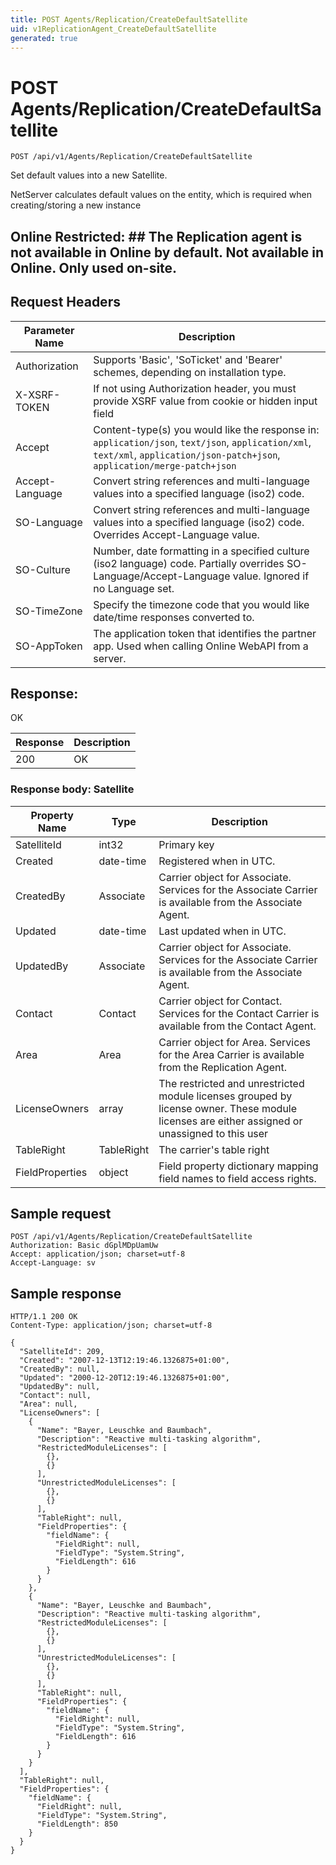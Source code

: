 ```yaml
---
title: POST Agents/Replication/CreateDefaultSatellite
uid: v1ReplicationAgent_CreateDefaultSatellite
generated: true
---
```


# POST Agents/Replication/CreateDefaultSatellite

```http
POST /api/v1/Agents/Replication/CreateDefaultSatellite
```

Set default values into a new Satellite.


NetServer calculates default values on the entity, which is required when creating/storing a new instance


## Online Restricted: ## The Replication agent is not available in Online by default. Not available in Online. Only used on-site.







## Request Headers

| Parameter Name | Description |
|----------------|-------------|
| Authorization  | Supports 'Basic', 'SoTicket' and 'Bearer' schemes, depending on installation type. |
| X-XSRF-TOKEN   | If not using Authorization header, you must provide XSRF value from cookie or hidden input field |
| Accept         | Content-type(s) you would like the response in: `application/json`, `text/json`, `application/xml`, `text/xml`, `application/json-patch+json`, `application/merge-patch+json` |
| Accept-Language | Convert string references and multi-language values into a specified language (iso2) code. |
| SO-Language | Convert string references and multi-language values into a specified language (iso2) code. Overrides Accept-Language value. |
| SO-Culture | Number, date formatting in a specified culture (iso2 language) code. Partially overrides SO-Language/Accept-Language value. Ignored if no Language set. |
| SO-TimeZone | Specify the timezone code that you would like date/time responses converted to. |
| SO-AppToken | The application token that identifies the partner app. Used when calling Online WebAPI from a server. |


## Response:

OK

| Response | Description |
|----------------|-------------|
| 200 | OK |

### Response body: Satellite

| Property Name | Type |  Description |
|----------------|------|--------------|
| SatelliteId | int32 | Primary key |
| Created | date-time | Registered when  in UTC. |
| CreatedBy | Associate | Carrier object for Associate. Services for the Associate Carrier is available from the Associate Agent. |
| Updated | date-time | Last updated when  in UTC. |
| UpdatedBy | Associate | Carrier object for Associate. Services for the Associate Carrier is available from the Associate Agent. |
| Contact | Contact | Carrier object for Contact. Services for the Contact Carrier is available from the Contact Agent. |
| Area | Area | Carrier object for Area. Services for the Area Carrier is available from the Replication Agent. |
| LicenseOwners | array | The restricted and unrestricted module licenses grouped by license owner. These module licenses are either assigned or unassigned to this user |
| TableRight | TableRight | The carrier's table right |
| FieldProperties | object | Field property dictionary mapping field names to field access rights. |

## Sample request

```http!
POST /api/v1/Agents/Replication/CreateDefaultSatellite
Authorization: Basic dGplMDpUamUw
Accept: application/json; charset=utf-8
Accept-Language: sv
```

## Sample response

```http_
HTTP/1.1 200 OK
Content-Type: application/json; charset=utf-8

{
  "SatelliteId": 209,
  "Created": "2007-12-13T12:19:46.1326875+01:00",
  "CreatedBy": null,
  "Updated": "2000-12-20T12:19:46.1326875+01:00",
  "UpdatedBy": null,
  "Contact": null,
  "Area": null,
  "LicenseOwners": [
    {
      "Name": "Bayer, Leuschke and Baumbach",
      "Description": "Reactive multi-tasking algorithm",
      "RestrictedModuleLicenses": [
        {},
        {}
      ],
      "UnrestrictedModuleLicenses": [
        {},
        {}
      ],
      "TableRight": null,
      "FieldProperties": {
        "fieldName": {
          "FieldRight": null,
          "FieldType": "System.String",
          "FieldLength": 616
        }
      }
    },
    {
      "Name": "Bayer, Leuschke and Baumbach",
      "Description": "Reactive multi-tasking algorithm",
      "RestrictedModuleLicenses": [
        {},
        {}
      ],
      "UnrestrictedModuleLicenses": [
        {},
        {}
      ],
      "TableRight": null,
      "FieldProperties": {
        "fieldName": {
          "FieldRight": null,
          "FieldType": "System.String",
          "FieldLength": 616
        }
      }
    }
  ],
  "TableRight": null,
  "FieldProperties": {
    "fieldName": {
      "FieldRight": null,
      "FieldType": "System.String",
      "FieldLength": 850
    }
  }
}
```
